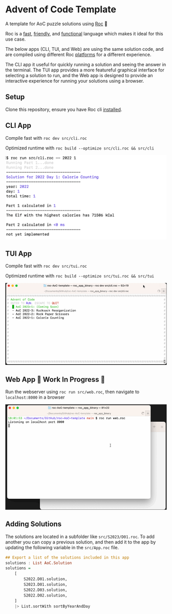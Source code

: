 # Advent of Code Template 

A template for AoC puzzle solutions using [Roc](https://www.roc-lang.org) 🤘

Roc is a [fast](https://www.roc-lang.org/fast), [friendly](https://www.roc-lang.org/friendly), and [functional](https://www.roc-lang.org/functional) language which makes it ideal for this use case. 

The below apps (CLI, TUI, and Web) are using the same solution code, and are compiled using different Roc [platforms](https://www.roc-lang.org/platforms) for a different experience.

The CLI app it useful for quickly running a solution and seeing the answer in the terminal. The TUI app provides a more featureful graphical interface for selecting a solution to run, and the Web app is designed to provide an interactive experience for running your solutions using a browser.

## Setup

Clone this repository, ensure you have Roc cli [installed](https://www.roc-lang.org/install).

## CLI App 

Compile fast with `roc dev src/cli.roc`

Optimized runtime with `roc build --optimize src/cli.roc && src/cli`

![example using CLI](example-cli.png)

## TUI App 

Compile fast with `roc dev src/tui.roc`

Optimized runtime with `roc build --optimize src/tui.roc && src/tui`

![example using CLI](example-tui.gif)

## Web App 🚧 **Work In Progress** 🚧

Run the webserver using `roc run src/web.roc`, then navigate to `localhost:8000` in a browser

![example using Webserver](example-web.gif)

## Adding Solutions

The solutions are located in a subfolder like `src/S2023/D01.roc`. To add another you can copy a previous solution, and then add it to the app by updating the following variable in the `src/App.roc` file.

```haskell
## Export a list of the solutions included in this app
solutions : List AoC.Solution
solutions = 
    [
        S2022.D01.solution,
        S2023.D01.solution,
        S2022.D03.solution,
        S2022.D02.solution,
    ]
    |> List.sortWith sortByYearAndDay
```
